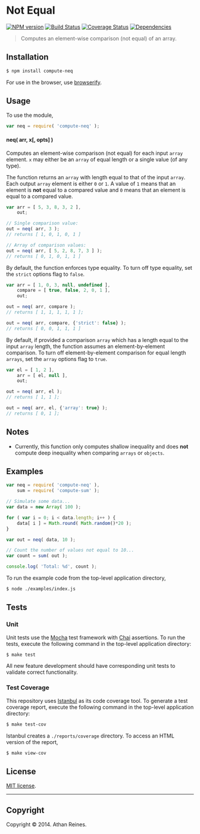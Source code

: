 Not Equal
===
[![NPM version][npm-image]][npm-url] [![Build Status][travis-image]][travis-url] [![Coverage Status][coveralls-image]][coveralls-url] [![Dependencies][dependencies-image]][dependencies-url]

> Computes an element-wise comparison (not equal) of an array.


## Installation

``` bash
$ npm install compute-neq
```

For use in the browser, use [browserify](https://github.com/substack/node-browserify).


## Usage

To use the module,

``` javascript
var neq = require( 'compute-neq' );
```

#### neq( arr, x[, opts] )

Computes an element-wise comparison (not equal) for each input `array` element. `x` may either be an `array` of equal length or a single value (of any type).

The function returns an `array` with length equal to that of the input `array`. Each output `array` element is either `0` or `1`. A value of `1` means that an element is __not__ equal to a compared value and `0` means that an element is equal to a compared value.

``` javascript
var arr = [ 5, 3, 8, 3, 2 ],
	out;

// Single comparison value:
out = neq( arr, 3 );
// returns [ 1, 0, 1, 0, 1 ]

// Array of comparison values:
out = neq( arr, [ 5, 2, 8, 7, 3 ] );
// returns [ 0, 1, 0, 1, 1 ]
```

By default, the function enforces type equality. To turn off type equality, set the `strict` options flag to `false`.

``` javascript
var arr = [ 1, 0, 3, null, undefined ],
	compare = [ true, false, 2, 0, 1 ],
	out;

out = neq( arr, compare );
// returns [ 1, 1, 1, 1, 1 ];

out = neq( arr, compare, {'strict': false} );
// returns [ 0, 0, 1, 1, 1 ]
```

By default, if provided a comparison `array` which has a length equal to the input `array` length, the function assumes an element-by-element comparison. To turn off element-by-element comparison for equal length `arrays`, set the `array` options flag to `true`.

``` javascript
var el = [ 1, 2 ],
	arr = [ el, null ],
	out;

out = neq( arr, el );
// returns [ 1, 1 ];

out = neq( arr, el, {'array': true} );
// returns [ 0, 1 ];
```




## Notes

*	Currently, this function only computes shallow inequality and does __not__ compute deep inequality when comparing `arrays` or `objects`.


## Examples

``` javascript
var neq = require( 'compute-neq' ),
	sum = require( 'compute-sum' );

// Simulate some data...
var data = new Array( 100 );

for ( var i = 0; i < data.length; i++ ) {
	data[ i ] = Math.round( Math.random()*20 );
}

var out = neq( data, 10 );

// Count the number of values not equal to 10...
var count = sum( out );

console.log( 'Total: %d', count );
```

To run the example code from the top-level application directory,

``` bash
$ node ./examples/index.js
```


## Tests

### Unit

Unit tests use the [Mocha](http://visionmedia.github.io/mocha) test framework with [Chai](http://chaijs.com) assertions. To run the tests, execute the following command in the top-level application directory:

``` bash
$ make test
```

All new feature development should have corresponding unit tests to validate correct functionality.


### Test Coverage

This repository uses [Istanbul](https://github.com/gotwarlost/istanbul) as its code coverage tool. To generate a test coverage report, execute the following command in the top-level application directory:

``` bash
$ make test-cov
```

Istanbul creates a `./reports/coverage` directory. To access an HTML version of the report,

``` bash
$ make view-cov
```


## License

[MIT license](http://opensource.org/licenses/MIT). 


---
## Copyright

Copyright &copy; 2014. Athan Reines.


[npm-image]: http://img.shields.io/npm/v/compute-neq.svg
[npm-url]: https://npmjs.org/package/compute-neq

[travis-image]: http://img.shields.io/travis/compute-io/neq/master.svg
[travis-url]: https://travis-ci.org/compute-io/neq

[coveralls-image]: https://img.shields.io/coveralls/compute-io/neq/master.svg
[coveralls-url]: https://coveralls.io/r/compute-io/neq?branch=master

[dependencies-image]: http://img.shields.io/david/compute-io/neq.svg
[dependencies-url]: https://david-dm.org/compute-io/neq

[dev-dependencies-image]: http://img.shields.io/david/dev/compute-io/neq.svg
[dev-dependencies-url]: https://david-dm.org/dev/compute-io/neq

[github-issues-image]: http://img.shields.io/github/issues/compute-io/neq.svg
[github-issues-url]: https://github.com/compute-io/neq/issues
